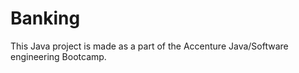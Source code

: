 # Banking
This Java project is made as a part of the Accenture Java/Software engineering Bootcamp.  
